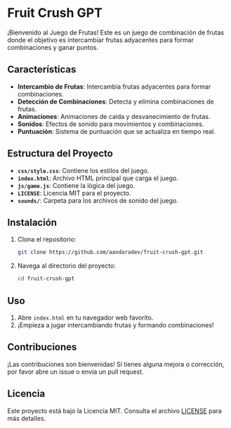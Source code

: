 # Fruit Crush GPT

¡Bienvenido al Juego de Frutas! Este es un juego de combinación de frutas donde el objetivo es intercambiar frutas adyacentes para formar combinaciones y ganar puntos.

## Características

- **Intercambio de Frutas**: Intercambia frutas adyacentes para formar combinaciones.
- **Detección de Combinaciones**: Detecta y elimina combinaciones de frutas.
- **Animaciones**: Animaciones de caída y desvanecimiento de frutas.
- **Sonidos**: Efectos de sonido para movimientos y combinaciones.
- **Puntuación**: Sistema de puntuación que se actualiza en tiempo real.

## Estructura del Proyecto

- **`css/style.css`**: Contiene los estilos del juego.
- **`index.html`**: Archivo HTML principal que carga el juego.
- **`js/game.js`**: Contiene la lógica del juego.
- **`LICENSE`**: Licencia MIT para el proyecto.
- **`sounds/`**: Carpeta para los archivos de sonido del juego.

## Instalación

1. Clona el repositorio:

    ```sh
    git clone https://github.com/aandaradev/fruit-crush-gpt.git
    ```

2. Navega al directorio del proyecto:

    ```sh
    cd fruit-crush-gpt
    ```

## Uso

1. Abre `index.html` en tu navegador web favorito.
2. ¡Empieza a jugar intercambiando frutas y formando combinaciones!

## Contribuciones

¡Las contribuciones son bienvenidas! Si tienes alguna mejora o corrección, por favor abre un issue o envía un pull request.

## Licencia

Este proyecto está bajo la Licencia MIT. Consulta el archivo [LICENSE](LICENSE) para más detalles.
